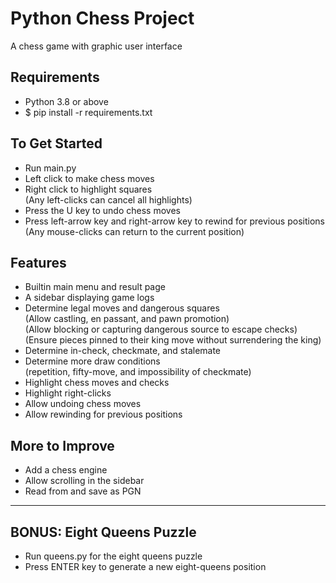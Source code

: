 # Python Chess Project

A chess game with graphic user interface

## Requirements

* Python 3.8 or above  
* $ pip install -r requirements.txt

## To Get Started

* Run main.py  
* Left click to make chess moves  
* Right click to highlight squares  
  (Any left-clicks can cancel all highlights)  
* Press the U key to undo chess moves  
* Press left-arrow key and right-arrow key to rewind for previous positions  
  (Any mouse-clicks can return to the current position)

## Features

* Builtin main menu and result page  
* A sidebar displaying game logs  
* Determine legal moves and dangerous squares  
  (Allow castling, en passant, and pawn promotion)  
  (Allow blocking or capturing dangerous source to escape checks)  
  (Ensure pieces pinned to their king move without surrendering the king)  
* Determine in-check, checkmate, and stalemate  
* Determine more draw conditions  
  (repetition, fifty-move, and impossibility of checkmate)  
* Highlight chess moves and checks  
* Highlight right-clicks  
* Allow undoing chess moves  
* Allow rewinding for previous positions

## More to Improve

* Add a chess engine  
* Allow scrolling in the sidebar  
* Read from and save as PGN

---

## BONUS: Eight Queens Puzzle

* Run queens.py for the eight queens puzzle  
* Press ENTER key to generate a new eight-queens position
